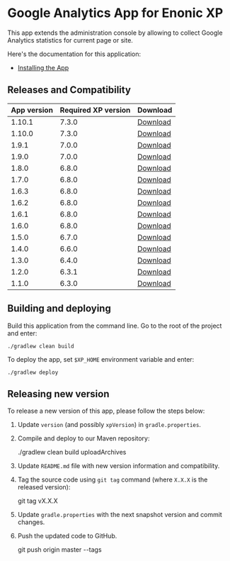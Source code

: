# Google Analytics App for Enonic XP

This app extends the administration console by allowing to collect
Google Analytics statistics for current page or site.

Here's the documentation for this application:

* [Installing the App](docs/index.adoc)


## Releases and Compatibility

| App version | Required XP version | Download |
|-------------| ------------------- | -------- |
| 1.10.1      | 7.3.0 | [Download](http://repo.enonic.com/public/com/enonic/app/ga/1.10.1/ga-1.10.1.jar) |
| 1.10.0      | 7.3.0 | [Download](http://repo.enonic.com/public/com/enonic/app/ga/1.10.0/ga-1.10.0.jar) |
| 1.9.1       | 7.0.0 | [Download](http://repo.enonic.com/public/com/enonic/app/ga/1.9.1/ga-1.9.1.jar) |
| 1.9.0       | 7.0.0 | [Download](http://repo.enonic.com/public/com/enonic/app/ga/1.9.0/ga-1.9.0.jar) |
| 1.8.0       | 6.8.0 | [Download](http://repo.enonic.com/public/com/enonic/app/ga/1.8.0/ga-1.8.0.jar) |
| 1.7.0       | 6.8.0 | [Download](http://repo.enonic.com/public/com/enonic/app/ga/1.7.0/ga-1.7.0.jar) |
| 1.6.3       | 6.8.0 | [Download](http://repo.enonic.com/public/com/enonic/app/ga/1.6.3/ga-1.6.3.jar) |
| 1.6.2       | 6.8.0 | [Download](http://repo.enonic.com/public/com/enonic/app/ga/1.6.2/ga-1.6.2.jar) |
| 1.6.1       | 6.8.0 | [Download](http://repo.enonic.com/public/com/enonic/app/ga/1.6.1/ga-1.6.1.jar) |
| 1.6.0       | 6.8.0 | [Download](http://repo.enonic.com/public/com/enonic/app/ga/1.6.0/ga-1.6.0.jar) |
| 1.5.0       | 6.7.0 | [Download](http://repo.enonic.com/public/com/enonic/app/ga/1.5.0/ga-1.5.0.jar) |
| 1.4.0       | 6.6.0 | [Download](http://repo.enonic.com/public/com/enonic/app/ga/1.4.0/ga-1.4.0.jar) |
| 1.3.0       | 6.4.0 | [Download](http://repo.enonic.com/public/com/enonic/app/ga/1.3.0/ga-1.3.0.jar) |
| 1.2.0       | 6.3.1 | [Download](http://repo.enonic.com/public/com/enonic/app/ga/1.2.0/ga-1.2.0.jar) |
| 1.1.0       | 6.3.0 | [Download](http://repo.enonic.com/public/com/enonic/app/ga/1.1.0/ga-1.1.0.jar) |


## Building and deploying

Build this application from the command line. Go to the root of the project and enter:

    ./gradlew clean build

To deploy the app, set `$XP_HOME` environment variable and enter:

    ./gradlew deploy


## Releasing new version

To release a new version of this app, please follow the steps below:

1. Update `version` (and possibly `xpVersion`) in  `gradle.properties`.

2. Compile and deploy to our Maven repository:

    ./gradlew clean build uploadArchives

3. Update `README.md` file with new version information and compatibility.

4. Tag the source code using `git tag` command (where `X.X.X` is the released version):

    git tag vX.X.X

5. Update `gradle.properties` with the next snapshot version and commit changes.

6. Push the updated code to GitHub.

    git push origin master --tags
